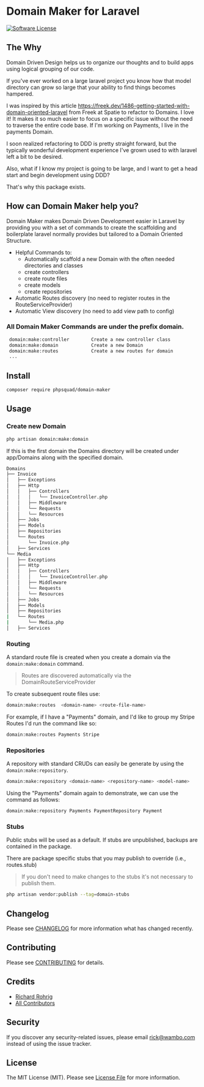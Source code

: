 # Domain Maker for Laravel

[![Software License](https://img.shields.io/badge/license-MIT-brightgreen.svg?style=flat-square)](LICENSE.md)

## The Why

Domain Driven Design helps us to organize our thoughts and to build apps using logical grouping of our code.

If you've ever worked on a large laravel project you know how that model directory can grow so large that your ability to find things becomes hampered.

I was inspired by this article https://freek.dev/1486-getting-started-with-domain-oriented-laravel from Freek at Spatie to refactor to Domains.
I love it! It makes it so much easier to focus on a specific issue without the need to traverse the entire code base.
If I'm working on Payments, I live in the payments Domain.

I soon realized refactoring to DDD is pretty straight forward, but the typically wonderful development experience I've grown used to with laravel
left a bit to be desired.

Also, what if I know my project is going to be large, and I want to get a head start and begin development using DDD?

That's why this package exists.

## How can Domain Maker help you?

Domain Maker makes Domain Driven Development easier in Laravel by providing you with a set of commands to create the scaffolding and boilerplate
laravel normally provides but tailored to a Domain Oriented Structure.

- Helpful Commands to:
  - Automatically scaffold a new Domain with the often needed directories and classes
  - create controllers
  - create route files
  - create models
  - create repositories
- Automatic Routes discovery (no need to register routes in the RouteServiceProvider)
- Automatic View discovery (no need to add view path to config)

### All Domain Maker Commands are under the prefix domain.

```bash
 domain:make:controller        Create a new controller class
 domain:make:domain            Create a new Domain
 domain:make:routes            Create a new routes for domain
 ...
```

## Install

```bash
composer require phpsquad/domain-maker
```

## Usage

### Create new Domain

```bash
php artisan domain:make:domain
```

If this is the first domain the Domains directory will be created under app/Domains along with the specified domain.

```Bash
Domains
├── Invoice
│   ├── Exceptions
│   ├── Http
│   │   ├── Controllers
│   │   │   └── InvoiceController.php
│   │   ├── Middleware
│   │   └── Requests
│   │   └── Resources
│   ├── Jobs
│   ├── Models
│   ├── Repositories
│   └── Routes
│       └── Invoice.php
│   ├── Services
└── Media
│   ├── Exceptions
│   ├── Http
│   │   ├── Controllers
│   │   │   └── InvoiceController.php
│   │   ├── Middleware
│   │   └── Requests
│   │   └── Resources
│   ├── Jobs
│   ├── Models
│   ├── Repositories
|   └── Routes
|       └── Media.php
│   ├── Services

```

### Routing

A standard route file is created when you create a domain via the `domain:make:domain` command.

> Routes are discovered automatically via the DomainRouteServiceProvider

To create subsequent route files use:

```bash
domain:make:routes  <domain-name> <route-file-name>
```

For example, if I have a "Payments" domain, and I'd like to group my Stripe Routes I'd run the command like so:

```bash
domain:make:routes Payments Stripe
```

### Repositories

A repository with standard CRUDs can easily be generate by using the `domain:make:repository`.

```bash
domain:make:repository <domain-name> <repository-name> <model-name>
```

Using the "Payments" domain again to demonstrate, we can use the command as follows:

```bash
domain:make:repository Payments PaymentRepository Payment
```

### Stubs

Public stubs will be used as a default. If stubs are unpublished, backups are contained in the package.

There are package specific stubs that you may publish to override (i.e., routes.stub)

> If you don't need to make changes to the stubs it's not necessary to publish them.

```bash
php artisan vendor:publish --tag=domain-stubs
```

## Changelog

Please see [CHANGELOG](CHANGELOG.md) for more information what has changed recently.

## Contributing

Please see [CONTRIBUTING](CONTRIBUTING.md) for details.

## Credits

- [Richard Rohrig](https://github.com/phpsquad)
- [All Contributors](https://github.com/phpsquad/domain-maker/contributors)

## Security

If you discover any security-related issues, please email rick@wambo.com instead of using the issue tracker.

## License

The MIT License (MIT). Please see [License File](/LICENSE.md) for more information.
